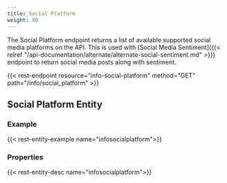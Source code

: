 ```yaml
---
title: Social Platform
weight: 80
---
```


The Social Platform endpoint returns a list of available supported social media platforms on the API. This is used with
[Social Media Sentiment]({{< relref "/api-documentation/alternate/alternate-social-sentiment.md" >}}) endpoint to return
social media posts along with sentiment.

{{< rest-endpoint resource="info-social-platform" method="GET" path="/info/social_platform" >}}

## Social Platform Entity

### Example
{{< rest-entity-example name="infosocialplatform">}}

### Properties
{{< rest-entity-desc name="infosocialplatform">}}

